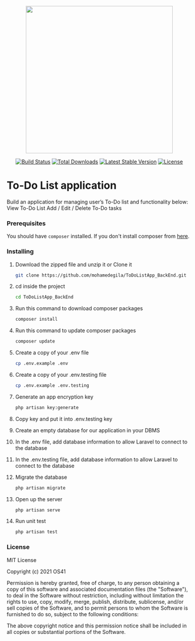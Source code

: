<p align="center"><a href="https://laravel.com" target="_blank"><img src="https://raw.githubusercontent.com/laravel/art/master/logo-lockup/5%20SVG/2%20CMYK/1%20Full%20Color/laravel-logolockup-cmyk-red.svg" width="400"></a></p>

<p align="center">
<a href="https://travis-ci.org/laravel/framework"><img src="https://travis-ci.org/laravel/framework.svg" alt="Build Status"></a>
<a href="https://packagist.org/packages/laravel/framework"><img src="https://img.shields.io/packagist/dt/laravel/framework" alt="Total Downloads"></a>
<a href="https://packagist.org/packages/laravel/framework"><img src="https://img.shields.io/packagist/v/laravel/framework" alt="Latest Stable Version"></a>
<a href="https://packagist.org/packages/laravel/framework"><img src="https://img.shields.io/packagist/l/laravel/framework" alt="License"></a>
</p>

# To-Do List application

Build an application for managing user’s To-Do list and functionality below:
View To-Do List
Add / Edit / Delete To-Do tasks

### Prerequisites

You should have  `composer` installed. If you don't install composer from [here](https://getcomposer.org/download/).

### Installing
1. Download the zipped file and unzip it or Clone it
	```sh
	git clone https://github.com/mohamedegila/ToDoListApp_BackEnd.git
	```
2. cd inside the project
    ```sh
    cd ToDoListApp_BackEnd
    ```
3.  Run this command to download composer packages
    ```sh
    composer install
    ```
4. Run this command to update composer packages
    ```sh
    composer update
    ```
5. Create a copy of your .env file
    ```sh
    cp .env.example .env
    ```
6. Create a copy of your .env.testing file
    ```sh
    cp .env.example .env.testing
    ```
7. Generate an app encryption key
    ```sh
    php artisan key:generate
    ```

8. Copy key and put it into .env.testing key

9. Create an empty database for our application in your DBMS
10. In the .env file, add database information to allow Laravel to connect to the database
11. In the .env.testing file, add database information to allow Laravel to connect to the database
12. Migrate the database
    ```sh
    php artisan migrate
    ```

13. Open up the server
    ```sh
    php artisan serve
    ```
14. Run unit test 
    ```sh
    php artisan test
    ```
<!-- 11. Open your browser on this url ``` http://localhost:8000``` -->

### License
MIT License

Copyright (c) 2021 OS41

Permission is hereby granted, free of charge, to any person obtaining a copy of this software and associated documentation files (the "Software"), to deal in the Software without restriction, including without limitation the rights to use, copy, modify, merge, publish, distribute, sublicense, and/or sell copies of the Software, and to permit persons to whom the Software is furnished to do so, subject to the following conditions:

The above copyright notice and this permission notice shall be included in all copies or substantial portions of the Software.
